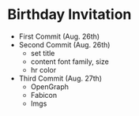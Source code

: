 # Birthday Invitation
* First Commit (Aug. 26th)
* Second Commit (Aug. 26th)
    * set title
    * content font family, size 
    * hr color
* Third Commit (Aug. 27th)
    * OpenGraph
    * Fabicon
    * Imgs